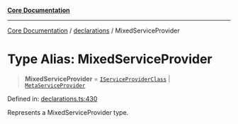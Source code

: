 [**Core Documentation**](../../README.md)

***

[Core Documentation](../../README.md) / [declarations](../README.md) / MixedServiceProvider

# Type Alias: MixedServiceProvider

> **MixedServiceProvider** = [`IServiceProviderClass`](IServiceProviderClass.md) \| [`MetaServiceProvider`](../interfaces/MetaServiceProvider.md)

Defined in: [declarations.ts:430](https://github.com/stonemjs/core/blob/3581a30de158e951ead319c3cc6abead0be9639f/src/declarations.ts#L430)

Represents a MixedServiceProvider type.
